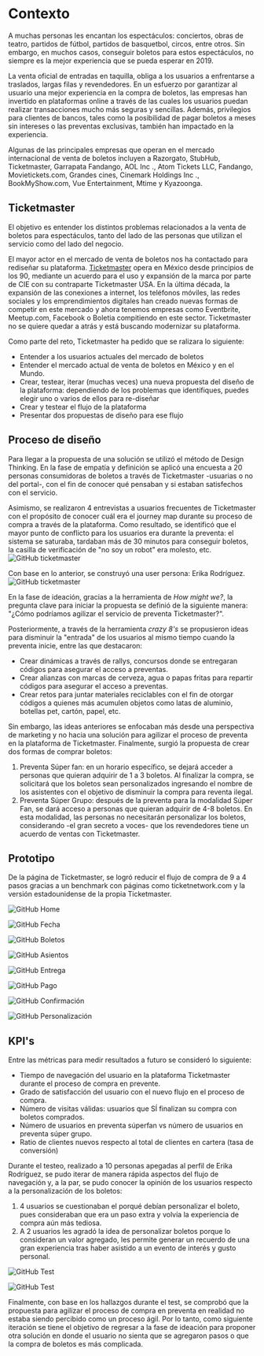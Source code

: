 # Contexto

A muchas personas les encantan los espectáculos: conciertos, obras de teatro, partidos de fútbol, partidos de basquetbol, circos, entre otros. Sin embargo, en muchos casos, conseguir boletos para estos espectáculos, no siempre es la mejor experiencia que se pueda esperar en 2019. 

La venta oficial de entradas en taquilla, obliga a los usuarios a enfrentarse a traslados, largas filas y revendedores. En un esfuerzo por garantizar al usuario una mejor experiencia en la compra de boletos, las empresas han invertido en plataformas online a través de las cuales los usuarios puedan realizar transacciones mucho más seguras y sencillas. Además, privilegios para clientes de bancos, tales como la posibilidad de pagar boletos a meses sin intereses o las preventas exclusivas, también han impactado en la experiencia.

Algunas de las principales empresas que operan en el mercado internacional de venta de boletos incluyen a Razorgato, StubHub, Ticketmaster, Garrapata Fandango, AOL Inc ., Atom Tickets LLC, Fandango, Movietickets.com, Grandes cines, Cinemark Holdings Inc ., BookMyShow.com, Vue Entertainment, Mtime y Kyazoonga.

## Ticketmaster
 
El objetivo es entender los distintos problemas relacionados a la venta de boletos para espectáculos, tanto del lado de las personas que utilizan el servicio como del lado del negocio.  

El mayor actor en el mercado de venta de boletos nos ha contactado para rediseñar su plataforma. [Ticketmaster](https://www.ticketmaster.com.mx/) opera en México desde principios de los 90, mediante un acuerdo para el uso y expansión de la marca por parte de CIE con su contraparte Ticketmaster USA.  En la última década, la expansión de las conexiones a internet, los teléfonos móviles, las redes sociales y los emprendimientos digitales han creado nuevas formas de competir en este mercado y ahora tenemos empresas como Eventbrite, Meetup.com, Facebook o Boletia compitiendo en este sector. Ticketmaster no se quiere quedar a atrás y está buscando modernizar su plataforma. 

Como parte del reto, Ticketmaster ha pedido que se ralizara lo siguiente:

- Entender a los usuarios actuales del mercado de boletos
- Entender el mercado actual de venta de boletos en México y en el Mundo.
- Crear, testear, iterar (muchas veces) una nueva propuesta del diseño de la plataforma: 
  dependiendo de los problemas que identifiques, puedes elegir uno o varios de ellos para re-diseñar
- Crear y testear el flujo de la plataforma
- Presentar dos propuestas de diseño para ese flujo

## Proceso de diseño

Para llegar a la propuesta de una solución se utilizó el método de Design Thinking. En la fase de empatía y definición se aplicó una encuesta a 20 personas consumidoras de boletos a través de Ticketmaster -usuarias o no del portal-, con el fin de conocer qué pensaban y si estaban satisfechos con el servicio.

Asimismo, se realizaron 4 entrevistas a usuarios frecuentes de Ticketmaster con el propósito de conocer cuál era el journey map durante su proceso de compra a través de la plataforma. Como resultado, se identificó que el mayor punto de conflicto para los usuarios era durante la preventa: el sistema se saturaba, tardaban más de 30 minutos para conseguir boletos, la casilla de verificación de "no soy un robot" era molesto, etc.
![GitHub ticketmaster](evidencias/journeymap.png)

Con base en lo anterior, se construyó una user persona: Erika Rodríguez.
![GitHub ticketmaster](evidencias/userpersona.png)

En la fase de ideación, gracias a la herramienta de *How might we?*, la pregunta clave para iniciar la propuesta se definió de la siguiente manera: "¿Cómo podríamos agilizar el servicio de preventa Ticketmaster?".

Posteriormente, a través de la herramienta *crazy 8's* se propusieron ideas para disminuir la "entrada" de los usuarios al mismo tiempo cuando la preventa inicie, entre las que destacaron:
* Crear dinámicas a través de rallys, concursos donde se entregaran códigos para asegurar el acceso a preventas.
* Crear alianzas con marcas de cerveza, agua o papas fritas para repartir códigos para asegurar el acceso a preventas.
* Crear retos para juntar materiales reciclables con el fin de otorgar códigos a quienes más acumulen objetos como latas de aluminio, botellas pet, cartón, papel, etc.

Sin embargo, las ideas anteriores se enfocaban más desde una perspectiva de marketing y no hacia una solución para agilizar el proceso de preventa en la plataforma de Ticketmaster. Finalmente, surgió la propuesta de crear dos formas de comprar boletos:
1. Preventa Súper fan: en un horario específico, se dejará acceder a personas que quieran adquirir de 1 a 3 boletos. Al finalizar la compra, se solicitará que los boletos sean personalizados ingresando el nombre de los asistentes con el objetivo de disminuir la compra para reventa ilegal.
2. Preventa Súper Grupo: después de la preventa para la modalidad Súper Fan, se dará acceso a personas que quieran adquirir de 4-8 boletos. En esta modalidad, las personas no necesitarán personalizar los boletos, considerando -el gran secreto a voces- que los revendedores tiene un acuerdo de ventas con Ticketmaster.

## Prototipo
De la página de Ticketmaster, se logró reducir el flujo de compra de 9 a 4 pasos gracias a un benchmark con páginas como ticketnetwork.com y la versión estadounidense de la propia Ticketmaster.

![GitHub Home](Pantallas/Home.png)

![GitHub Fecha](Pantallas/seleccionarfecha1.png)

![GitHub Boletos](Pantallas/selecciónboletos1.png)

![GitHub Asientos](Pantallas/selecciónasiento3.png)

![GitHub Entrega](Pantallas/métodoentrega1.png)

![GitHub Pago](Pantallas/métodopago1.png)

![GitHub Confirmación](Pantallas/Listo-1.png)

![GitHub Personalización](Pantallas/personaliza-3.png)

## KPI's
Entre las métricas para medir resultados a futuro se consideró lo siguiente:
* Tiempo de navegación del usuario en la plataforma Ticketmaster durante el proceso de compra en prevente.
* Grado de satisfacción del usuario con el nuevo flujo en el proceso de compra.
* Número de visitas válidas: usuarios que SÍ finalizan su compra con boletos comprados.
* Número de usuarios en preventa súperfan vs número de usuarios en preventa súper grupo.
* Ratio de clientes nuevos respecto al total de clientes en cartera (tasa de conversión)

Durante el testeo, realizado a 10 personas apegadas al perfil de Erika Rodríguez, se pudo iterar de manera rápida aspectos del flujo de navegación y, a la par, se pudo conocer la opinión de los usuarios respecto a la personalización de los boletos:
1. 4 usuarios se cuestionaban el porqué debían personalizar el boleto, pues consideraban que era un paso extra y volvía la experiencia de compra aún más tediosa.
2. A 2 usuarios les agradó la idea de personalizar boletos porque lo consideran un valor agregado, les permite generar un recuerdo de una gran experiencia tras haber asistido a un evento de interés y gusto personal.

![GitHub Test](evidencias/test.jpg)

![GitHub Test](evidencias/testeo2.jpg)

Finalmente, con base en los hallazgos durante el test, se comprobó que la propuesta para agilizar el proceso de compra en preventa en realidad no estaba siendo percibido como un proceso ágil. Por lo tanto, como siguiente iteración se tiene el objetivo de regresar a la fase de ideación para proponer otra solución en donde el usuario no sienta que se agregaron pasos o que la compra de boletos es más complicada.




